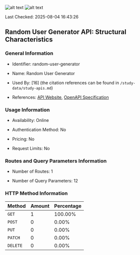 ![alt text](https://img.shields.io/badge/OpenAPI_Specification-Valid-brightgreen.svg) ![alt text](https://img.shields.io/badge/Server_URL-Valid-brightgreen.svg)

Last Checked: 2025-08-04 16:43:26

## Random User Generator API: Structural Characteristics

### General Information

- Identifier: random-user-generator

- Name: Random User Generator

- Used By: [16] (the citation references can be found in `/study-data/study-apis.md`)

- References: [API Website](https://randomuser.me), [OpenAPI Specification](http://documenter.getpostman.com/view/19878710/2s93Jrwk3R)

### Usage Information

- Availability: Online

- Authentication Method: No

- Pricing: No

- Request Limits: No

### Routes and Query Parameters Information

- Number of Routes: 1

- Number of Query Parameters: 12

### HTTP Method Information

| Method | Amount | Percentage |
|--------|--------|------------|
| `GET` | 1 | 100.00% |
| `POST` | 0 | 0.00% |
| `PUT` | 0 | 0.00% |
| `PATCH` | 0 | 0.00% |
| `DELETE` | 0 | 0.00% |
